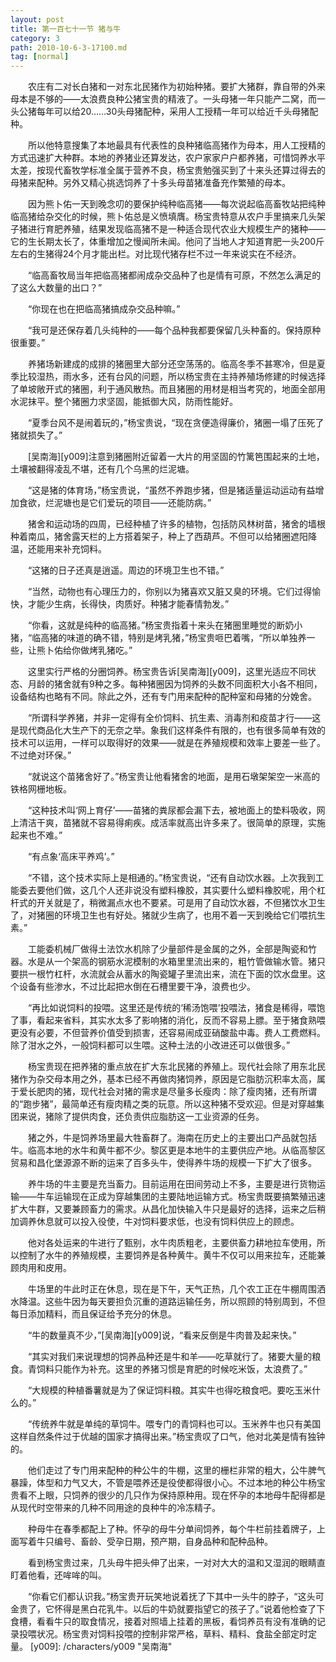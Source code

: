 ```yaml
---
layout: post
title: 第一百七十一节 猪与牛
category: 3
path: 2010-10-6-3-17100.md
tag: [normal]
---
```


　　农庄有二对长白猪和一对东北民猪作为初始种猪。要扩大猪群，靠自带的外来母本是不够的——太浪费良种公猪宝贵的精液了。一头母猪一年只能产二窝，而一头公猪每年可以给20……30头母猪配种，采用人工授精一年可以给近千头母猪配种。

　　所以他特意搜集了本地最具有代表性的良种猪临高猪作为母本，用人工授精的方式迅速扩大种群。本地的养猪业还算发达，农户家家户户都养猪，可惜饲养水平太差，按现代畜牧学标准全属于营养不良，杨宝贵勉强买到了十来头还算过得去的母猪来配种。另外又精心挑选饲养了十多头母苗猪准备充作繁殖的母本。

　　因为熊卜佑一天到晚念叨的要保护纯种临高猪——每次说起临高畜牧站把纯种临高猪给杂交化的时候，熊卜佑总是义愤填膺。杨宝贵特意从农户手里搞来几头架子猪进行育肥养殖，结果发现临高猪不是一种适合现代农业大规模生产的猪种——它的生长期太长了，体重增加之慢闻所未闻。他问了当地人才知道育肥一头200斤左右的生猪得24个月才能出栏。对比现代猪存栏不过一年来说实在不经济。

　　“临高畜牧局当年把临高猪都闹成杂交品种了也是情有可原，不然怎么满足的了这么大数量的出口？”

　　“你现在也在把临高猪搞成杂交品种嘛。”

　　“我可是还保存着几头纯种的——每个品种我都要保留几头种畜的。保持原种很重要。”

　　养猪场新建成的成排的猪圈里大部分还空荡荡的。临高冬季不甚寒冷，但是夏季比较湿热，雨水多，还有台风的问题，所以杨宝贵在主持养殖场修建的时候选择了单坡敞开式的猪圈，利于通风散热。而且猪圈的用材是相当考究的，地面全部用水泥抹平。整个猪圈力求坚固，能抵御大风，防雨性能好。

　　“夏季台风不是闹着玩的，”杨宝贵说，“现在贪便造得廉价，猪圈一塌了压死了猪就损失了。”

　　[吴南海][y009]注意到猪圈附近留着一大片的用坚固的竹篱笆围起来的土地，土壤被翻得凌乱不堪，还有几个乌黑的烂泥塘。

　　“这是猪的体育场，”杨宝贵说，“虽然不养跑步猪，但是猪适量运动运动有益增加食欲，烂泥塘也是它们爱玩的项目——还能防病。”

　　猪舍和运动场的四周，已经种植了许多的植物，包括防风林树苗，猪舍的墙根种着南瓜，猪舍露天栏的上方搭着架子，种上了西葫芦。不但可以给猪圈遮阳降温，还能用来补充饲料。

　　“这猪的日子还真是逍遥。周边的环境卫生也不错。”

　　“当然，动物也有心理压力的，你别以为猪喜欢又脏又臭的环境。它们过得愉快，才能少生病，长得快，肉质好。种猪才能春情勃发。”

　　“你看，这就是纯种的临高猪。”杨宝贵指着十来头在猪圈里睡觉的断奶小猪，“临高猪的味道的确不错，特别是烤乳猪，”杨宝贵咂巴着嘴，“所以单独养一些，让熊卜佑给你做烤乳猪吃。”

　　这里实行严格的分圈饲养。杨宝贵告诉[吴南海][y009]，这里光适应不同状态、月龄的猪舍就有9种之多。每种猪圈因为饲养的头数不同面积大小各不相同，设备结构也略有不同。除此之外，还有专门用来配种的配种室和母猪的分娩舍。

　　“所谓科学养猪，并非一定得有全价饲料、抗生素、消毒剂和疫苗才行——这是现代商品化大生产下的无奈之举。象我们这样条件有限的，也有很多简单有效的技术可以运用，一样可以取得好的效果——就是在养殖规模和效率上要差一些了。不过绝对环保。”

　　“就说这个苗猪舍好了。”杨宝贵让他看猪舍的地面，是用石墩架架空一米高的铁格网栅地板。

　　“这种技术叫‘网上育仔’——苗猪的粪尿都会漏下去，被地面上的垫料吸收，网上清洁干爽，苗猪就不容易得痢疾。成活率就高出许多来了。很简单的原理，实施起来也不难。”

　　“有点象‘高床平养鸡’。”

　　“不错，这个技术实际上是相通的。”杨宝贵说，“还有自动饮水器。上次我到工能委去要他们做，这几个人还非说没有塑料橡胶，其实要什么塑料橡胶呢，用个杠杆式的开关就是了，稍微漏点水也不要紧。可是用了自动饮水器，不但猪饮水卫生了，对猪圈的环境卫生也有好处。猪就少生病了，也用不着一天到晚给它们喂抗生素。”

　　工能委机械厂做得土法饮水机除了少量部件是金属的之外，全部是陶瓷和竹器。水是从一个架高的钢筋水泥模制的水箱里里流出来的，粗竹管做输水管。猪只要拱一根竹杠杆，水流就会从蓄水的陶瓷罐子里流出来，流在下面的饮水盘里。这个设备有些渗水，不过比起把水倒在石槽里要干净，浪费也少。

　　“再比如说饲料的投喂。这里还是传统的‘稀汤饱喂’投喂法，猪食是稀得，喂饱了事，看起来省料，其实水太多了影响猪的消化，反而不容易上膘。至于猪食熟喂更没有必要，不但营养价值受到损害，还容易闹成亚硝酸盐中毒。费人工费燃料。除了泔水之外，一般饲料都可以生喂。这种土法的小改进还可以做很多。”

　　杨宝贵现在把养猪的重点放在扩大东北民猪的养殖上。现代社会除了用东北民猪作为杂交母本用之外，基本已经不再做肉猪饲养，原因是它脂肪沉积率太高，属于爱长肥肉的猪，现代社会对猪的需求是尽量多长瘦肉：除了瘦肉猪，还有所谓的“跑步猪”，最简单还有瘦肉精之类的玩意。所以这种猪不受欢迎。但是对穿越集团来说，猪除了提供肉食，还负责供应脂肪这一工业资源的任务。

　　猪之外，牛是饲养场里最大牲畜群了。海南在历史上的主要出口产品就包括牛。临高本地的水牛和黄牛都不少。黎区更是本地牛的主要供应产地。从临高黎区贸易和昌化堡源源不断的运来了百多头牛，使得养牛场的规模一下扩大了很多。

　　养牛场的牛主要是充当畜力。目前运用在田间劳动上不多，主要是进行货物运输——牛车运输现在正成为穿越集团的主要陆地运输方式。杨宝贵既要搞繁殖迅速扩大牛群，又要兼顾畜力的需求。从昌化加快输入牛只是最好的选择，运来之后稍加调养休息就可以投入役使，牛对饲料要求低，也没有饲料供应上的顾虑。

　　他对各处运来的牛进行了甄别，水牛肉质粗老，主要供畜力耕地拉车使用，所以控制了水牛的养殖规模，主要饲养是各种黄牛。黄牛不仅可以用来拉车，还能兼顾肉用和皮用。

　　牛场里的牛此时正在休息，现在是下午，天气正热，几个农工正在牛棚周围洒水降温。这些牛因为每天要担负沉重的道路运输任务，所以照顾的特别周到，不但每日添加精料，而且保证给予充分的休息。

　　“牛的数量真不少，”[吴南海][y009]说，“看来反倒是牛肉普及起来快。”

　　“其实对我们来说理想的饲养品种还是牛和羊——吃草就行了。猪要大量的粮食。青饲料只能作为补充。这里的养猪习惯是育肥的时候吃米饭，太浪费了。”

　　“大规模的种植番薯就是为了保证饲料粮。其实牛也得吃粮食吧。要吃玉米什么的。”

　　“传统养牛就是单纯的草饲牛。喂专门的青饲料也可以。玉米养牛也只有美国这样自然条件过于优越的国家才搞得出来。”杨宝贵叹了口气，他对北美是情有独钟的。

　　他们走过了专门用来配种的种公牛的牛棚，这里的栅栏非常的粗大，公牛脾气暴躁，体型和力气又大，不管是喂养还是役使都得很小心。不过本地的种公牛杨宝贵看不上眼，只饲养的很少的几只作为保持原种用。现在怀孕的本地母牛配得都是从现代时空带来的几种不同用途的良种牛的冷冻精子。

　　种母牛在春季都配上了种。怀孕的母牛分单间饲养，每个牛栏前挂着牌子，上面写着牛只编号、畜龄、受孕日期，预产期，自身品种和配种品种。

　　看到杨宝贵过来，几头母牛把头伸了出来，一对对大大的温和又湿润的眼睛直盯着他看，还哞哞的叫。

　　“你看它们都认识我。”杨宝贵开玩笑地说着抚了下其中一头牛的脖子，“这头可金贵了，它怀得是黑白花乳牛。以后的牛奶就要指望它的孩子了。”说着他检查了下食槽，看看牛只的取食情况，接着对照墙上挂着的黑板，看饲养员有没有准确的记录投喂状况。杨宝贵对饲料投喂的控制非常严格，草料、精料、食盐全部定时定量。
[y009]: /characters/y009 "吴南海"
